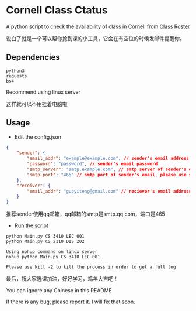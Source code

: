 # Cornell Class Ctatus

A python script to check the availability of class in Cornell from [Class Roster](https://classes.cornell.edu)

说白了就是一个可以帮你抢到课的小工具，它会在有空位的时候发邮件提醒你。

## Dependencies

```
python3
requests
bs4
```

Recommend using linux server

这样就可以不用挂着电脑啦

## Usage

- Edit the config.json

```Json
{
	"sender": {
		"email_addr": "example@example.com", // sender's email address
		"password": "password", // sender's email password
		"smtp_server": "smtp.example.com", // smtp server of sender's email
		"smtp_port": "465" // smtp port of sender's email, please use ssl connection
	},
	"receiver": {
		"email_addr": "guoyiteng@gmail.com" // reciever's email address
	}
}
```

推荐sender使用qq邮箱，qq邮箱的smtp是smtp.qq.com，端口是465

- Run the script
```
python Main.py CS 3410 LEC 001
python Main.py CS 2110 DIS 202

Using nohup command on linux server
nohup python Main.py CS 3410 LEC 001

Please use kill -2 to kill the process in order to get a full log
```
最后，祝大家选课加油，好好学习，鸡年大吉吧！

You can ignore any Chinese in this README

If there is any bug, please report it. I will fix that soon.